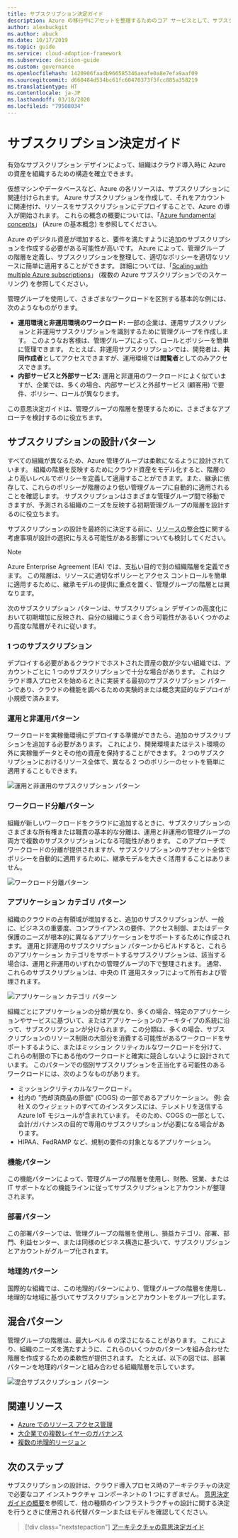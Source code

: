```yaml
---
title: サブスクリプション決定ガイド
description: Azure の移行中にアセットを整理するためのコア サービスとして、サブスクリプションの設計パターンと管理グループについて説明します。
author: alexbuckgit
ms.author: abuck
ms.date: 10/17/2019
ms.topic: guide
ms.service: cloud-adoption-framework
ms.subservice: decision-guide
ms.custom: governance
ms.openlocfilehash: 1420906faadb966585346aeafe0a8e7efa9aaf09
ms.sourcegitcommit: d660484d534bc61fc60470373f3fcc885a358219
ms.translationtype: HT
ms.contentlocale: ja-JP
ms.lasthandoff: 03/18/2020
ms.locfileid: "79508034"
---
```

# <a name="subscription-decision-guide"></a>サブスクリプション決定ガイド

有効なサブスクリプション デザインによって、組織はクラウド導入時に Azure の資産を組織するための構造を確立できます。

仮想マシンやデータベースなど、Azure の各リソースは、サブスクリプションに関連付けられます。 Azure サブスクリプションを作成して、それをアカウントに関連付け、リソースをサブスクリプションにデプロイすることで、Azure の導入が開始されます。 これらの概念の概要については、「[Azure fundamental concepts](../../ready/considerations/fundamental-concepts.md)」 (Azure の基本概念) を参照してください。

Azure のデジタル資産が増加すると、要件を満たすように追加のサブスクリプションを作成する必要がある可能性が高いです。 Azure によって、管理グループの階層を定義し、サブスクリプションを整理して、適切なポリシーを適切なリソースに簡単に適用することができます。 詳細については、「[Scaling with multiple Azure subscriptions](../../ready/azure-best-practices/scaling-subscriptions.md)」 (複数の Azure サブスクリプションでのスケーリング) を参照してください。

管理グループを使用して、さまざまなワークロードを区別する基本的な例には、次のようなものがります。

- **運用環境と非運用環境のワークロード:** 一部の企業は、運用サブスクリプションと非運用サブスクリプションを識別するために管理グループを作成します。 このようなお客様は、管理グループによって、ロールとポリシーを簡単に管理できます。 たとえば、非運用サブスクリプションでは、開発者は、**共同作成者**としてアクセスできますが、運用環境では**閲覧者**としてのみアクセスできます。
- **内部サービスと外部サービス:** 運用と非運用のワークロードによく似ていますが、企業では、多くの場合、内部サービスと外部サービス (顧客用) で要件、ポリシー、ロールが異なります。

この意思決定ガイドは、管理グループの階層を整理するために、さまざまなアプローチを検討するのに役立ちます。

## <a name="subscription-design-patterns"></a>サブスクリプションの設計パターン

すべての組織が異なるため、Azure 管理グループは柔軟になるように設計されています。 組織の階層を反映するためにクラウド資産をモデル化すると、階層のより高いレベルでポリシーを定義して適用することができます。また、継承に依存して、これらのポリシーが階層のより低い管理グループに自動的に適用されることを確認します。 サブスクリプションはさまざまな管理グループ間で移動できますが、予測される組織のニーズを反映する初期管理グループの階層を設計するのに役立ちます。

サブスクリプションの設計を最終的に決定する前に、[リソースの整合性](../resource-consistency/index.md)に関する考慮事項が設計の選択に与える可能性がある影響についても検討してください。

> [!NOTE]
> Azure Enterprise Agreement (EA) では、支払い目的で別の組織階層を定義できます。 この階層は、リソースに適切なポリシーとアクセス コントロールを簡単に適用するために、継承モデルの提供に重点を置く、管理グループの階層とは異なります。

次のサブスクリプション パターンは、サブスクリプション デザインの高度化において初期増加に反映され、自分の組織にうまく合う可能性があるいくつかのより高度な階層がそれに従います。

### <a name="single-subscription"></a>1 つのサブスクリプション

デプロイする必要があるクラウドでホストされた資産の数が少ない組織では、アカウントごとに 1 つのサブスクリプションで十分な場合があります。 これはクラウド導入プロセスを始めるときに実装する最初のサブスクリプション パターンであり、クラウドの機能を調べるための実験的または概念実証的なデプロイが小規模で済みます。

### <a name="production-and-nonproduction-pattern"></a>運用と非運用パターン

ワークロードを実稼働環境にデプロイする準備ができたら、追加のサブスクリプションを追加する必要があります。 これにより、開発環境またはテスト環境の外に実稼働データとその他の資産を保持することができます。 2 つのサブスクリプションにおけるリソース全体で、異なる 2 つのポリシーのセットを簡単に適用することもできます。

![運用と非運用のサブスクリプション パターン](../../_images/ready/initial-subscription-model.png)

### <a name="workload-separation-pattern"></a>ワークロード分離パターン

組織が新しいワークロードをクラウドに追加するときに、サブスクリプションのさまざまな所有権または職責の基本的な分離は、運用と非運用の管理グループの両方で複数のサブスクリプションになる可能性があります。 このアプローチでワークロードの分離が提供されますが、サブスクリプションのサブセット全体でポリシーを自動的に適用するために、継承モデルを大きく活用することはありません。

![ワークロード分離パターン](../../_images/ready/management-group-hierarchy-v2.png)

### <a name="application-category-pattern"></a>アプリケーション カテゴリ パターン

組織のクラウドの占有領域が増加すると、追加のサブスクリプションが、一般に、ビジネスの重要度、コンプライアンスの要件、アクセス制御、またはデータ保護のニーズが根本的に異なるアプリケーションをサポートするために作成されます。 運用と非運用のサブスクリプション パターンからビルドすると、これらのアプリケーション カテゴリをサポートするサブスクリプションは、該当する場合は、運用と非運用のいずれかの管理グループの下で整理されます。 通常、これらのサブスクリプションは、中央の IT 運用スタッフによって所有および管理されます。

![アプリケーション カテゴリ パターン](../../_images/infra-subscriptions/application.png)

組織ごとにアプリケーションの分類が異なり、多くの場合、特定のアプリケーションやサービスに基づいて、またはアプリケーションのアーキタイプの系統に沿って、サブスクリプションが分けられます。 この分類は、多くの場合、サブスクリプションのリソース制限の大部分を消費する可能性があるワークロードをサポートするように、またはミッション クリティカルなワークロードを分けて、これらの制限の下にある他のワークロードと確実に競合しないように設計されています。 このパターンでの個別サブスクリプションを正当化する可能性のあるワークロードには、次のようなものがあります。

- ミッションクリティカルなワークロード。
- 社内の "売却済商品の原価" (COGS) の一部であるアプリケーション。 例: 会社 X のウィジェットのすべてのインスタンスには、テレメトリを送信する Azure IoT モジュールが含まれています。 そのため、COGS の一部として、会計/ガバナンスの目的で専用のサブスクリプションが必要になる場合があります。
- HIPAA、FedRAMP など、規制の要件の対象となるアプリケーション。

### <a name="functional-pattern"></a>機能パターン

この機能パターンによって、管理グループの階層を使用し、財務、営業、または IT サポートなどの機能ラインに従ってサブスクリプションとアカウントが整理されます。

### <a name="business-unit-pattern"></a>部署パターン

この部署パターンでは、管理グループの階層を使用し、損益カテゴリ、部署、部門、利益センター、または同様のビジネス構造に基づいて、サブスクリプションとアカウントがグループ化されます。

### <a name="geographic-pattern"></a>地理的パターン

国際的な組織では、この地理的パターンにより、管理グループの階層を使用し、地理的な地域に基づいてサブスクリプションとアカウントをグループ化します。

## <a name="mixed-patterns"></a>混合パターン

管理グループの階層は、最大レベル 6 の深さになることがあります。 これにより、組織のニーズを満たすように、これらのいくつかのパターンを組み合わせた階層を作成するための柔軟性が提供されます。 たとえば、以下の図では、部署パターンを地理的パターンと組み合わせる組織階層を示しています。

![混合サブスクリプション パターン](../../_images/infra-subscriptions/mixed.png)

## <a name="related-resources"></a>関連リソース

- [Azure でのリソース アクセス管理](../../govern/resource-consistency/resource-access-management.md)
- [大企業での複数レイヤーのガバナンス](../../govern/guides/complex/multiple-layers-of-governance.md)
- [複数の地理的リージョン](../../migrate/azure-best-practices/multiple-regions.md)

## <a name="next-steps"></a>次のステップ

サブスクリプションの設計は、クラウド導入プロセス時のアーキテクチャの決定で必要なコア インストラクチャ コンポーネントの 1 つにすぎません。 [意思決定ガイドの概要](../index.md)を参照して、他の種類のインフラストラクチャの設計に関する決定を行うときに使用される代替パターンまたはモデルを確認してください。

> [!div class="nextstepaction"]
> [アーキテクチャの意思決定ガイド](../index.md)
